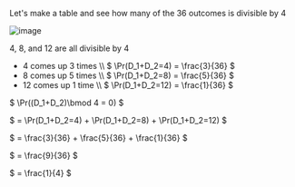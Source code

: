 Let's make a table and see how many of the 36 outcomes is divisible by 4

![image](/images/comp2804/2022-winter-final/12/image.png)

4, 8, and 12 are all divisible by 4

<ul>
	<li> 4 comes up 3 times \\
	$ \Pr(D_1+D_2=4) = \frac{3}{36} $
	<li> 8 comes up 5 times \\
	$ \Pr(D_1+D_2=8) = \frac{5}{36} $
	<li> 12 comes up 1 time \\
	$ \Pr(D_1+D_2=12) = \frac{1}{36} $
</ul>

$ \Pr((D_1+D_2)\bmod 4 = 0) $

$ = \Pr(D_1+D_2=4) + \Pr(D_1+D_2=8) + \Pr(D_1+D_2=12) $

$ = \frac{3}{36} + \frac{5}{36} + \frac{1}{36} $

$ = \frac{9}{36} $

$ = \frac{1}{4} $
